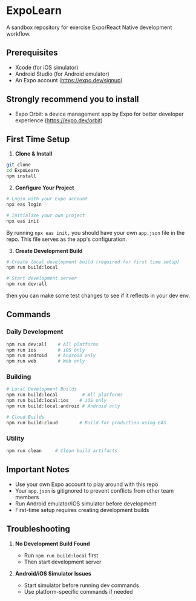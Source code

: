 # ExpoLearn

A sandbox repository for exercise Expo/React Native development workflow.

## Prerequisites

-   Xcode (for iOS simulator)
-   Android Studio (for Android emulator)
-   An Expo account (https://expo.dev/signup)

## Strongly recommend you to install
-    Expo Orbit: a device management app by Expo for better developer experience (https://expo.dev/orbit)

## First Time Setup

1. **Clone & Install**

```bash
git clone
cd ExpoLearn
npm install
```

2. **Configure Your Project**

```bash
# Login with your Expo account
npx eas login

# Initialize your own project
npx eas init
```
By running `npx eas init,` you should have your own `app.json` file in the repo. This file serves as the app's configuration.

3. **Create Development Build**

```bash
# Create local development build (required for first time setup)
npm run build:local

# Start development server
npm run dev:all
```
then you can make some test changes to see if it reflects in your dev env.

## Commands

### Daily Development

```bash
npm run dev:all    # All platforms
npm run ios        # iOS only
npm run android    # Android only
npm run web        # Web only
```

### Building

```bash
# Local Development Builds
npm run build:local         # All platforms
npm run build:local:ios    # iOS only
npm run build:local:android # Android only

# Cloud Builds
npm run build:cloud        # Build for production using EAS
```

### Utility

```bash
npm run clean     # Clean build artifacts
```

## Important Notes

-   Use your own Expo account to play around with this repo
-   Your `app.json` is gitignored to prevent conflicts from other team members
-   Run Android emulator/iOS simulator before development
-   First-time setup requires creating development builds

## Troubleshooting

1. **No Development Build Found**

    - Run `npm run build:local` first
    - Then start development server

2. **Android/iOS Simulator Issues**
    - Start simulator before running dev commands
    - Use platform-specific commands if needed
